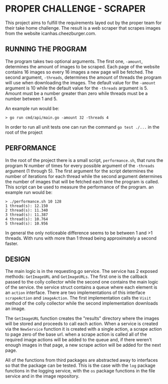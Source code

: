# PROPER CHALLENGE - SCRAPER

This project aims to fulfill the requirements layed out by the proper team for their take home challenge. The result is a web scraper that scrapes images from the website icanhas.cheezburger.com.

## RUNNING THE PROGRAM

The program takes two optional arguments. The first one, `-amount`, determines the amount of images to be scraped. Each page of the website contains 16 images so every 16 images a new page will be fetched. The second argument, `-threads`, determines the amount of threads the program will use when downloading the images. The default value for the `-amount` argument is 10 while the default value for the `-threads` argument is 5. Amount must be a number greater than zero while threads must be a number between 1 and 5.

An example run would be:

```
> go run cmd/api/main.go -amount 32 -threads 4
```

In order to run all unit tests one can run the command `go test ./...` in the root of the project


## PERFORMANCE

In the root of the project there is a small script, `performance.sh`, that runs the program N number of times for every possible argument of the `-threads` argument (1 through 5). The first argument for the script determines the number of iterations for each thread while the second argument determines the number of images that will be fetched each time the program is called. This script can be used to measure the performance of the program. an example run would be:

```
> ./performance.sh 10 128
1 thread(s): 12.150
2 thread(s): 11.340
3 thread(s): 11.387
4 thread(s): 10.764
5 thread(s): 10.956
```

In general the only noticeable difference seems to be between 1 and >1 threads. With runs with more than 1 thread being approximately a second faster.

## DESIGN

The main logic is in the requesting.go service. The service has 2 exposed methods: `GetImageURL` and `GetImageURLs`. The first one is the callback passed to the colly collector while the second one contains the main logic of the service. the service struct contains a queue where each element is an `action` interface. There are two implementations of this interface `scrapeAction` and `imageAction`. The first implementation calls the `Visit` method of the colly collector while the second implementation downloads an image.

The `GetImageURL` function creates the "results" directory where the images will be stored and proceeds to call each action. When a service is created via the `NewService` function it is created with a single action, a scrape action to page zero of the base url. when a scrape action is called all of the required image actions will be added to the queue and, if there weren't enough images in that page, a new scrape action will be added for the next page.

All of the functions from third packages are abstracted away to interfaces so that the package can be tested. This is the case with the `log` package functions in the logging service, with the `os` package functions in the file service and in the image repository.
